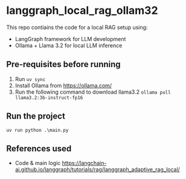 # langgraph_local_rag_ollam32

This repo contiains the code for a local RAG setup using:
- LangGraph framework for LLM development
- Ollama + Llama 3.2 for local LLM inference

## Pre-requisites before running

1. Run `uv sync`
2. Install Ollama from https://ollama.com/
3. Run the following command to download llama3.2 `ollama pull llama3.2:3b-instruct-fp16`

## Run the project
`uv run python .\main.py`

## References used
- Code & main logic https://langchain-ai.github.io/langgraph/tutorials/rag/langgraph_adaptive_rag_local/
